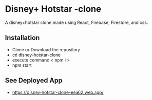# Disney+ Hotstar -clone

A disney+hotstar clone made using React, Firebase, Firestore, and css.

## Installation

- Clone or Download the repository
- cd disney-hotstar-clone
- execute command < npm i >
- npm start

## See Deployed App

- https://disney-hotstar-clone-eea62.web.app/
